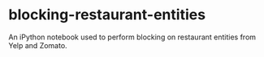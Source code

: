 # blocking-restaurant-entities
An iPython notebook used to perform blocking on restaurant entities from Yelp and Zomato.
